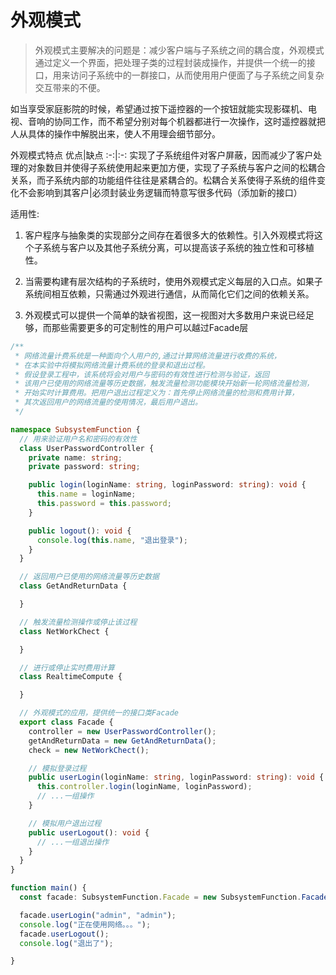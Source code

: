 # 外观模式

> 外观模式主要解决的问题是：减少客户端与子系统之间的耦合度，外观模式通过定义一个界面，把处理子类的过程封装成操作，并提供一个统一的接口，用来访问子系统中的一群接口，从而使用用户便面了与子系统之间复杂交互带来的不便。

如当享受家庭影院的时候，希望通过按下遥控器的一个按钮就能实现影碟机、电视、音响的协同工作，而不希望分别对每个机器都进行一次操作，这时遥控器就把人从具体的操作中解脱出来，使人不用理会细节部分。

外观模式特点
优点|缺点
:-:|:-:
实现了子系统组件对客户屏蔽，因而减少了客户处理的对象数目并使得子系统使用起来更加方便，实现了子系统与客户之间的松耦合关系，而子系统内部的功能组件往往是紧耦合的。松耦合关系使得子系统的组件变化不会影响到其客户|必须封装业务逻辑而特意写很多代码（添加新的接口）

适用性:

1. 客户程序与抽象类的实现部分之间存在着很多大的依赖性。引入外观模式将这个子系统与客户以及其他子系统分离，可以提高该子系统的独立性和可移植性。

2. 当需要构建有层次结构的子系统时，使用外观模式定义每层的入口点。如果子系统间相互依赖，只需通过外观进行通信，从而简化它们之间的依赖关系。

3. 外观模式可以提供一个简单的缺省视图，这一视图对大多数用户来说已经足够，而那些需要更多的可定制性的用户可以越过Facade层

```typescript
/**
 * 网络流量计费系统是一种面向个人用户的,通过计算网络流量进行收费的系统，
 * 在本实验中将模拟网络流量计费系统的登录和退出过程。
 * 假设登录工程中，该系统将会对用户与密码的有效性进行检测与验证，返回
 * 该用户已使用的网络流量等历史数据，触发流量检测功能模块开始新一轮网络流量检测，
 * 开始实时计算费用。把用户退出过程定义为：首先停止网络流量的检测和费用计算，
 * 其次返回用户的网络流量的使用情况，最后用户退出。
 */

namespace SubsystemFunction {
  // 用来验证用户名和密码的有效性
  class UserPasswordController {
    private name: string;
    private password: string;

    public login(loginName: string, loginPassword: string): void {
      this.name = loginName;
      this.password = this.password;
    }

    public logout(): void {
      console.log(this.name, "退出登录");
    }
  }

  // 返回用户已使用的网络流量等历史数据
  class GetAndReturnData {

  }

  // 触发流量检测操作或停止该过程
  class NetWorkChect {

  }

  // 进行或停止实时费用计算
  class RealtimeCompute {

  }

  // 外观模式的应用，提供统一的接口类Facade
  export class Facade {
    controller = new UserPasswordController();
    getAndReturnData = new GetAndReturnData();
    check = new NetWorkChect();

    // 模拟登录过程
    public userLogin(loginName: string, loginPassword: string): void {
      this.controller.login(loginName, loginPassword);
      // ...一组操作
    }

    // 模拟用户退出过程
    public userLogout(): void {
      // ...一组退出操作
    }
  }
}

function main() {
  const facade: SubsystemFunction.Facade = new SubsystemFunction.Facade();

  facade.userLogin("admin", "admin");
  console.log("正在使用网络。。。");
  facade.userLogout();
  console.log("退出了");

}
```
